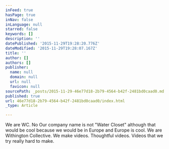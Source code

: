```yaml
---
inFeed: true
hasPage: true
inNav: false
inLanguage: null
starred: false
keywords: []
description: ''
datePublished: '2015-11-29T19:28:20.776Z'
dateModified: '2015-11-29T19:28:07.167Z'
title: ''
author: []
authors: []
publisher:
  name: null
  domain: null
  url: null
  favicon: null
sourcePath: _posts/2015-11-29-46e77d18-2b79-4564-b42f-2481bd0caad0.md
published: true
url: 46e77d18-2b79-4564-b42f-2481bd0caad0/index.html
_type: Article

---
```

We are WC. No Our company name is not "Water Closet" although that would be cool because we would be in Europe and Europe is cool. We are Withington Collective. We make videos. Thoughtful videos. Videos that we try really hard to make.